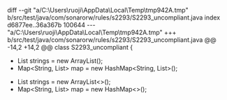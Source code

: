 ﻿diff --git "a/C:\\Users\\ruoji\\AppData\\Local\\Temp\\tmp942A.tmp" b/src/test/java/com/sonarorw/rules/s2293/S2293_uncompliant.java
index d6877ee..36a367b 100644
--- "a/C:\\Users\\ruoji\\AppData\\Local\\Temp\\tmp942A.tmp"
+++ b/src/test/java/com/sonarorw/rules/s2293/S2293_uncompliant.java
@@ -14,2 +14,2 @@ class S2293_uncompliant {
-    List<String> strings = new ArrayList<String>();
-    Map<String, List<Integer>> map = new HashMap<String, List<Integer>>();
+    List<String> strings = new ArrayList<>();
+    Map<String, List<Integer>> map = new HashMap<>();

